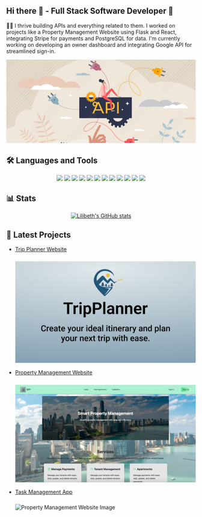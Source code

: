 ## Hi there 👋 - Full Stack Software Developer 🚀

👩‍💻 I thrive building APIs and everything related to them. I worked on projects like a Property Management Website using Flask and React, integrating Stripe for payments and PostgreSQL for data. I'm currently working on developing an owner dashboard and integrating Google API for streamlined sign-in.

<p align="center">
  <img src="Image.png" alt="Profile Image">
</p>



## 🛠️ Languages and Tools
<p align="center">
  <img src="https://img.shields.io/badge/Python-3776AB?style=for-the-badge&logo=python&logoColor=white" />
  <img src="https://img.shields.io/badge/JavaScript-F7DF1E?style=for-the-badge&logo=javascript&logoColor=black" />
  <img src="https://img.shields.io/badge/React-61DAFB?style=for-the-badge&logo=react&logoColor=black" />
  <img src="https://img.shields.io/badge/HTML5-E34F26?style=for-the-badge&logo=html5&logoColor=white" />
  <img src="https://img.shields.io/badge/PostgreSQL-336791?style=for-the-badge&logo=postgresql&logoColor=white" />
  <img src="https://img.shields.io/badge/Flask-000000?style=for-the-badge&logo=flask&logoColor=white" />
  <img src="https://img.shields.io/badge/Django-092E20?style=for-the-badge&logo=django&logoColor=white" />
  <img src="https://img.shields.io/badge/FastAPI-009688?style=for-the-badge&logo=fastapi&logoColor=white" />
  <img src="https://img.shields.io/badge/CSS3-1572B6?style=for-the-badge&logo=css3&logoColor=white" />
  <img src="https://img.shields.io/badge/Git-F05032?style=for-the-badge&logo=git&logoColor=white" />
  <img src="https://img.shields.io/badge/GitHub-181717?style=for-the-badge&logo=github&logoColor=white" />
  <img src="https://img.shields.io/badge/Postman-FF6C37?style=for-the-badge&logo=postman&logoColor=white" />
</p>

## 📊 Stats
<p align="center">
  <a href="https://github.com/lilibethocando/github-readme-stats">
    <img src="https://github-readme-stats.vercel.app/api?username=lilibethocando&show_icons=true&theme=dark" alt="Lilibeth's GitHub stats">
  </a>
</p>

## 🚀 Latest Projects

- [Trip Planner Website](https://colab-app.onrender.com/)

  <img src="https://raw.githubusercontent.com/lilibethocando/CoLab_App/main/1.jpg" alt="Trip Planner Website Image" width="600" style="margin-top: 10px;">

- [Property Management Website](https://github.com/lilibethocando/Property_Management_Website)
  
  <img src="https://raw.githubusercontent.com/lilibethocando/Property_Management_Website/main/SPP_picture.png" alt="Property Management Website Image" width="600" style="margin-top: 10px;">



  
- [Task Management App](https://github.com/lilibethocando/flask_tasks_api.git)
  
  <img src="https://raw.github.com/lilibethocando/flask_tasks_api/main/task_management.png" alt="Property Management Website Image" width="600" style="margin-top: 10px;">


